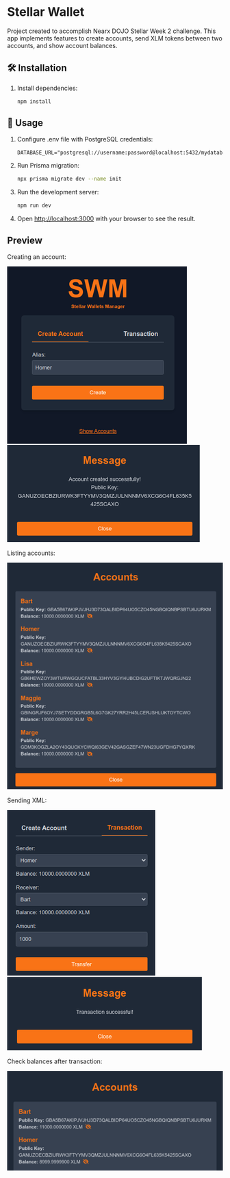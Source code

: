 # Stellar Wallet

Project created to accomplish Nearx DOJO Stellar Week 2 challenge. This app implements features to create accounts, send XLM tokens between two accounts, and show account balances.

## 🛠️ Installation

1. Install dependencies:
   ```bash
   npm install
   ```

## 🚀 Usage
1. Configure .env file with PostgreSQL credentials:
    ```env
    DATABASE_URL="postgresql://username:password@localhost:5432/mydatabase"
    ```

2. Run Prisma migration:
    ```bash
    npx prisma migrate dev --name init
    ```

3. Run the development server:
    ```bash
    npm run dev
    ```

4. Open [http://localhost:3000](http://localhost:3000) with your browser to see the result.


## Preview
Creating an account:

![Create account](public/01-create-account.png)
![Account created](public/02-account-created.png)

Listing accounts:

![List accounts](public/03-list-accounts.png)

Sending XML:

![Transaction](public/04-transaction.png)
![Transaction success](public/05-transaction-success.png)

Check balances after transaction:

![Check balances](public/06-check-balances.png)